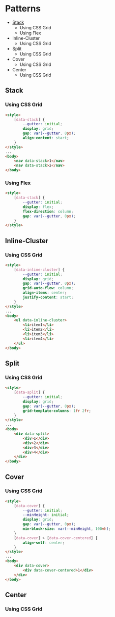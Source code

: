 # Patterns
- [Stack](#stack)
  - Using CSS Grid
  - Using Flex
- Inline-Cluster
  - Using CSS Grid
- Split
  - Using CSS Grid
- Cover
  - Using CSS Grid
- Center
  - Using CSS Grid

## Stack

### Using CSS Grid
```html
<style>
    [data-stack] {
        --gutter: initial;
        display: grid;
        gap: var(--gutter, 0px);
        align-content: start;
    }
</style>
...
<body>
    <nav data-stack>1</nav>
    <nav data-stack>2</nav>
</body>
```

### Using Flex
```html
<style>
    [data-stack] {
        --gutter: initial;
        display: flex;
        flex-direction: column;
        gap: var(--gutter, 0px);        
    }
</style>
```

## Inline-Cluster

### Using CSS Grid
```html
<style>
    [data-inline-cluster] {
        --gutter: initial;
        display: grid;
        gap: var(--gutter, 0px);
        grid-auto-flow: column;
        align-items: center;
        justify-content: start;
    }
</style>
...
<body>
    <ul data-inline-cluster>
        <li>item1</li>
        <li>item2</li>
        <li>item3</li>
        <li>item4</li>
    </ul>
</body>
```

## Split

### Using CSS Grid
```html
<style>
    [data-split] {
        --gutter: initial;
        display: grid;
        gap: var(--gutter, 0px);
        grid-template-columns: 1fr 2fr;
    }
</style>
...
<body>
    <div data-split>
        <div>1</div>
        <div>2</div>
        <div>3</div>
        <div>4</div>
    </div>
</body>
```

## Cover

### Using CSS Grid
```html
<style>
    [data-cover] {
        --gutter: initial;
        --minHeight: initial;
        display: grid;
        gap: var(--gutter, 0px);
        min-block-size: var(--minHeight, 100vh);
    }
    [data-cover] > [data-cover-centered] {
        align-self: center;
    }
</style>
...
<body>
    <div data-cover>
        <div data-cover-centered>1</div>
    </div>
</body>
```

## Center

### Using CSS Grid
```html

```

